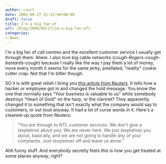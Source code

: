 ```yaml
---
author: court
date: 2004-09-27 21:15:04+00:00
draft: false
title: I'm a big fan of
url: /blog/2004/09/27/im-a-big-fan-of/
categories:
- News
---
```


I'm a big fan of call centres and the excellent customer service I usually get through them. Ahem. I also love big cable networks (*cough-Rogers-cough-bastards-cough*) because I really like the way I pay them a lot of money, more every month it seems for the same jerky, pixellated, "reality" cookie cutter crap.  Not that I'm bitter though.

SO it is with great relish I bring you [this article from Reuters](http://www.reuters.co.uk/newsPackageArticle.jhtml?type=topNews&storyID=590920&src=rss/uk/topNews&section=news). It tells how a hacker or employee got in and changed the hold message. You know the one that normally says "Your business is valuable to us" while somebody destroys "Heart of Gold" on the harp, or the clarinet? They apparently changed it to something that isn't exactly what the company would say to customers, or out loud anyway. It had a lot of curse words in it. Here's a cleaned-up quote from Reuters:


<blockquote>"You are through to NTL customer services. We don't give a (expletive) about you. We are never here. We just (expletive) you about, basically, and we are not going to handle any of your complaints. Just (expletive) off and leave us alone."</blockquote>


Ahh funny stuff.  And everybody secretly feels this is how you get treated at some places anyway, right?
